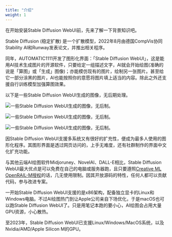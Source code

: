 ```yaml
---
title: "介绍"
weight: 1
---
```


在开始安装Stable Diffusion WebUI前，先来了解一下背景知识吧。

Stable Diffusion (稳定扩散) 是一个扩散模型，2022年8月由德国CompVis协同Stability AI和Runway发表论文，并推出相关程序。

同年，AUTOMATIC1111开发了图形化界面：「Stable Diffusion WebUI」，这是能用AI技术生成图片的开源软件，只要给定一组描述文字，AI就会开始绘图(准确的说是「算图」或「生成」图像)；亦能模仿现有的图片，绘制另一张图片。甚至给它一部分涂黑的图片，AI也能按照你的意愿将图片填上适当的内容。除此之外还支援自行训练模型加强算图效果。

以下是一些Stable Diffusion WebUI生成的图像，无后期处理。

![一些Stable Diffusion WebUI生成的图像，无后制。 ](../../../images/title-1.4.webp)

![一些Stable Diffusion WebUI生成的图像，无后制。 ](../../../images/title-1.3.webp)

![一些Stable Diffusion WebUI生成的图像，无后制。 ](../../../images/title-1.5.webp)

因Stable Diffusion WebUI支援多系统又有很好的扩充性，便成为最多人使用的图形化程序。其图形界面是透过网页访问的，上手无难度，还有社群制作的界面中文化扩充功能。

与其他云端AI绘图软件Midjoruney、NovelAI、DALL-E相比，Stable Diffusion WebUI最大优点是可以免费在自己的电脑或服务器跑，且只要遵照[Creative ML OpenRAIL-M授权](https://github.com/CompVis/stable-diffusion/blob/main/LICENSE)的话，几无使用限制。因其开放源码的特性，任何人都可以贡献代码，参与改进专案。

一开始Stable Diffusion WebUI支援的是x86架构，配备独立显卡的Linux和Windows电脑。不过AI绘图热门到让Apple公司亲自下场优化，于是macOS也可以跑Stable Diffusion WebUI了。只是用笔记本跑的要小心，AI绘图会占用大量GPU资源，小心散热。

至2023年，Stable Diffusion WebUI已支援Linux/Windows/MacOS系统，以及Nvidia/AMD/Apple Silicon M的GPU。

